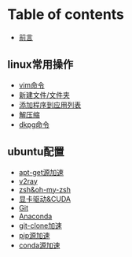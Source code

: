 # Table of contents

* [前言](README.md)

## linux常用操作 <a id="00-basic-operation"></a>

* [vim命令]()
* [新建文件/文件夹]()
* [添加程序到应用列表]()
* [解压缩]()
* [dkpg命令]()

## ubuntu配置 <a id="01-ubuntu-setting"></a>

* [apt-get源加速]()
* [v2ray]()
* [zsh&oh-my-zsh]()
* [显卡驱动&CUDA]()
* [Git]()
* [Anaconda]()
* [git-clone加速]()
* [pip源加速]()
* [conda源加速]()


